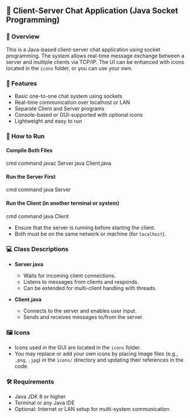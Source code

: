 ## 💬 Client-Server Chat Application (Java Socket Programming)

### 📌 Overview

This is a Java-based client-server chat application using socket programming. The system allows real-time message exchange between a server and multiple clients via TCP/IP. The UI can be enhanced with icons located in the `icons` folder, or you can use your own.

### 🔧 Features

* Basic one-to-one chat system using sockets
* Real-time communication over localhost or LAN
* Separate Client and Server programs
* Console-based or GUI-supported with optional icons
* Lightweight and easy to run

### 🚀 How to Run

#### Compile Both Files

cmd command
javac Server.java Client.java

#### Run the Server First

cmd command
java Server

#### Run the Client (in another terminal or system)

cmd command
java Client

* Ensure that the server is running before starting the client.
* Both must be on the same network or machine (for `localhost`).

### 💻 Class Descriptions

* **Server.java**

  * Waits for incoming client connections.
  * Listens to messages from clients and responds.
  * Can be extended for multi-client handling with threads.

* **Client.java**

  * Connects to the server and enables user input.
  * Sends and receives messages to/from the server.

### 🖼️ Icons

* Icons used in the GUI are located in the `icons` folder.
* You may replace or add your own icons by placing image files (e.g., `.png`, `.jpg`) in the `icons/` directory and updating their references in the code.

### 🛠 Requirements

* Java JDK 8 or higher
* Terminal or any Java IDE
* Optional: Internet or LAN setup for multi-system communication
